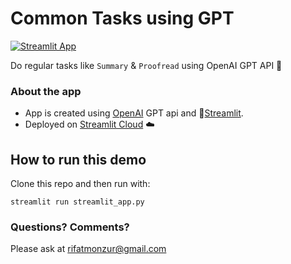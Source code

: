 # Common Tasks using GPT

[![Streamlit App](https://static.streamlit.io/badges/streamlit_badge_black_white.svg)](https://tasks-using-gpt-prompt.streamlit.app)

Do regular tasks like `Summary` & `Proofread` using OpenAI GPT API 🚀

### About the app
- App is created using [OpenAI](https://openai.com) GPT api and 🎈[Streamlit](https://streamlit.io/).
- Deployed on [Streamlit Cloud](https://streamlit.io/cloud) ☁️



## How to run this demo

Clone this repo and then run with:
```
streamlit run streamlit_app.py
```

### Questions? Comments?

Please ask at rifatmonzur@gmail.com
